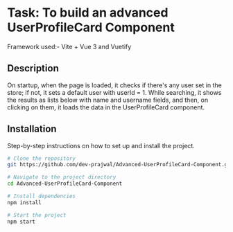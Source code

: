 # Task: To build an advanced UserProfileCard Component

Framework used:- Vite + Vue 3 and Vuetify

## Description
On startup, when the page is loaded, it checks if there's any user set in the store; if not, it sets a default user with userId = 1.
While searching, it shows the results as lists below with name and username fields, and then, on clicking on them, it loads the data in the UserProfileCard component.

## Installation
Step-by-step instructions on how to set up and install the project.

```sh
# Clone the repository
git https://github.com/dev-prajwal/Advanced-UserProfileCard-Component.git

# Navigate to the project directory
cd Advanced-UserProfileCard-Component

# Install dependencies
npm install

# Start the project
npm start
